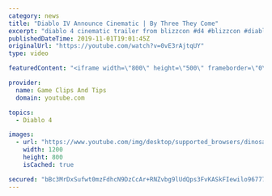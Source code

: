 ```yaml
---
category: news
title: "Diablo IV Announce Cinematic | By Three They Come"
excerpt: "diablo 4 cinematic trailer from blizzcon #d4 #blizzcon #diablo."
publishedDateTime: 2019-11-01T19:01:45Z
originalUrl: "https://youtube.com/watch?v=0vE3rAjtqUY"
type: video

featuredContent: "<iframe width=\"800\" height=\"500\" frameborder=\"0\" src=\"https://www.youtube.com/embed/0vE3rAjtqUY\" allow=\"accelerometer; autoplay; encrypted-media; gyroscope; picture-in-picture\" allowfullscreen></iframe>"

provider:
  name: Game Clips And Tips
  domain: youtube.com

topics:
  - Diablo 4

images:
  - url: "https://www.youtube.com/img/desktop/supported_browsers/dinosaur.png"
    width: 1200
    height: 800
    isCached: true

secured: "bBc3MrDxSufwt0mzFdhcN9DzCcAr+RNZvbg9lUdQps3FvKASkFIewilo9677717zgiSxvgXtj3Lnbsb1xC5EnVHfxrc7MfSYRdBHRLfbAzalcmKyWdhfcXxZFiK2IeZTE7NS5VcZEgc6N/0/BqkfLsGZmhfjHVCE+C3pULF4ZUSLdVHflbwS9L3Xibo52IhLMYsc1EGL7+PO7IuZe1kp1rw+OZLbtN6ya7gQjtGaM8nUvaj/85xsOrj9WDyDvotELXtvrtJgDN0U66s6uvAH/F/XJUN+hxHKG2esTEgiMlqAMEmhp4aO2qQBwVdXUEMHtA8fC1TotKzV06JiDOrFqLYARTBMfqRYstgL1QzwWx8ifeliA+HjnQ4PpN8oSGLYhUdHXUzj2E5WrplQlJG3xg==;MFcrliKePZ0A1Q14DQPYXg=="
---
```


